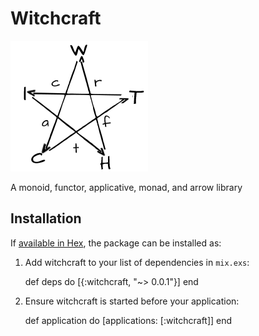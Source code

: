 # Witchcraft
![](./witchcraft-logo.png)

A monoid, functor, applicative, monad, and arrow library

## Installation

If [available in Hex](https://hex.pm/docs/publish), the package can be installed as:

  1. Add witchcraft to your list of dependencies in `mix.exs`:

        def deps do
          [{:witchcraft, "~> 0.0.1"}]
        end

  2. Ensure witchcraft is started before your application:

        def application do
          [applications: [:witchcraft]]
        end
